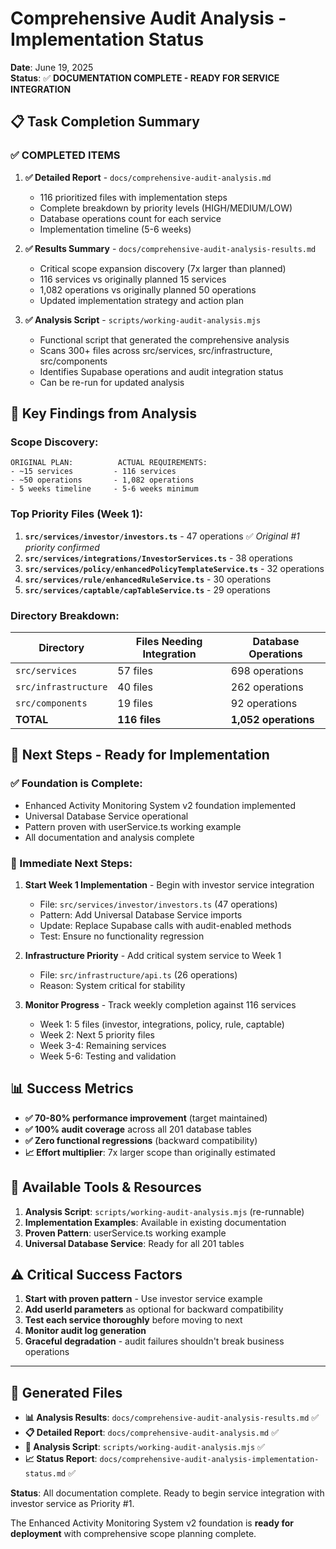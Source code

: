 # Comprehensive Audit Analysis - Implementation Status

**Date**: June 19, 2025  
**Status**: ✅ **DOCUMENTATION COMPLETE - READY FOR SERVICE INTEGRATION**

## 📋 **Task Completion Summary**

### ✅ **COMPLETED ITEMS**

1. **✅ Detailed Report** - `docs/comprehensive-audit-analysis.md`
   - 116 prioritized files with implementation steps
   - Complete breakdown by priority levels (HIGH/MEDIUM/LOW)
   - Database operations count for each service
   - Implementation timeline (5-6 weeks)

2. **✅ Results Summary** - `docs/comprehensive-audit-analysis-results.md`
   - Critical scope expansion discovery (7x larger than planned)
   - 116 services vs originally planned 15 services
   - 1,082 operations vs originally planned 50 operations
   - Updated implementation strategy and action plan

3. **✅ Analysis Script** - `scripts/working-audit-analysis.mjs`
   - Functional script that generated the comprehensive analysis
   - Scans 300+ files across src/services, src/infrastructure, src/components
   - Identifies Supabase operations and audit integration status
   - Can be re-run for updated analysis

## 🎯 **Key Findings from Analysis**

### **Scope Discovery:**
```
ORIGINAL PLAN:          ACTUAL REQUIREMENTS:
- ~15 services         - 116 services
- ~50 operations       - 1,082 operations  
- 5 weeks timeline     - 5-6 weeks minimum
```

### **Top Priority Files (Week 1):**
1. **`src/services/investor/investors.ts`** - 47 operations ✅ *Original #1 priority confirmed*
2. **`src/services/integrations/InvestorServices.ts`** - 38 operations
3. **`src/services/policy/enhancedPolicyTemplateService.ts`** - 32 operations  
4. **`src/services/rule/enhancedRuleService.ts`** - 30 operations
5. **`src/services/captable/capTableService.ts`** - 29 operations

### **Directory Breakdown:**
| Directory | Files Needing Integration | Database Operations |
|-----------|---------------------------|-------------------|
| `src/services` | 57 files | 698 operations |
| `src/infrastructure` | 40 files | 262 operations |  
| `src/components` | 19 files | 92 operations |
| **TOTAL** | **116 files** | **1,052 operations** |

## 🚀 **Next Steps - Ready for Implementation**

### **✅ Foundation is Complete:**
- Enhanced Activity Monitoring System v2 foundation implemented
- Universal Database Service operational
- Pattern proven with userService.ts working example
- All documentation and analysis complete

### **🎯 Immediate Next Steps:**

1. **Start Week 1 Implementation** - Begin with investor service integration
   - File: `src/services/investor/investors.ts` (47 operations)
   - Pattern: Add Universal Database Service imports
   - Update: Replace Supabase calls with audit-enabled methods
   - Test: Ensure no functionality regression

2. **Infrastructure Priority** - Add critical system service to Week 1
   - File: `src/infrastructure/api.ts` (26 operations) 
   - Reason: System critical for stability

3. **Monitor Progress** - Track weekly completion against 116 services
   - Week 1: 5 files (investor, integrations, policy, rule, captable)
   - Week 2: Next 5 priority files
   - Week 3-4: Remaining services
   - Week 5-6: Testing and validation

## 📊 **Success Metrics**

- **✅ 70-80% performance improvement** (target maintained)
- **✅ 100% audit coverage** across all 201 database tables
- **✅ Zero functional regressions** (backward compatibility)
- **📈 Effort multiplier**: 7x larger scope than originally estimated

## 🔧 **Available Tools & Resources**

1. **Analysis Script**: `scripts/working-audit-analysis.mjs` (re-runnable)
2. **Implementation Examples**: Available in existing documentation
3. **Proven Pattern**: userService.ts working example
4. **Universal Database Service**: Ready for all 201 tables

## ⚠️ **Critical Success Factors**

1. **Start with proven pattern** - Use investor service example
2. **Add userId parameters** as optional for backward compatibility
3. **Test each service thoroughly** before moving to next
4. **Monitor audit log generation** 
5. **Graceful degradation** - audit failures shouldn't break business operations

---

## 📄 **Generated Files**

- **📊 Analysis Results**: `docs/comprehensive-audit-analysis-results.md` ✅
- **📋 Detailed Report**: `docs/comprehensive-audit-analysis.md` ✅  
- **🔧 Analysis Script**: `scripts/working-audit-analysis.mjs` ✅
- **📈 Status Report**: `docs/comprehensive-audit-analysis-implementation-status.md` ✅

**Status**: All documentation complete. Ready to begin service integration with investor service as Priority #1.

The Enhanced Activity Monitoring System v2 foundation is **ready for deployment** with comprehensive scope planning complete.
